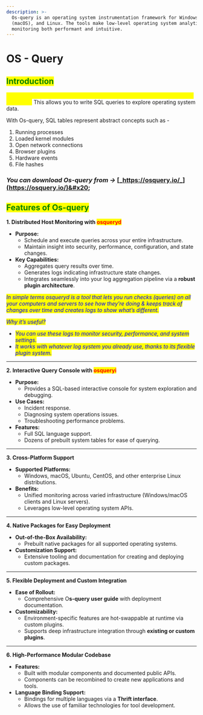 ```yaml
---
description: >-
  Os-query is an operating system instrumentation framework for Windows, OS X
  (macOS), and Linux. The tools make low-level operating system analytics and
  monitoring both performant and intuitive.
---
```


# OS - Query

## <mark style="color:green;">**Introduction**</mark>

<mark style="color:yellow;">**Os-query exposes an operating system as a high-performance relational database.**</mark> This allows you to write SQL queries to explore operating system data.

With Os-query, SQL tables represent abstract concepts such as -&#x20;

1. Running processes
2. Loaded kernel modules
3. Open network connections&#x20;
4. Browser plugins
5. Hardware events
6. File hashes

### _You can download Os-query from ->_ [_https://osquery.io/_](https://osquery.io/)&#x20;

## <mark style="color:green;">**Features of Os-query**</mark>

**1. Distributed Host Monitoring with&#x20;**<mark style="color:red;">**osqueryd**</mark>

* **Purpose:**
  * Schedule and execute queries across your entire infrastructure.
  * Maintain insight into security, performance, configuration, and state changes.
* **Key Capabilities:**
  * Aggregates query results over time.
  * Generates logs indicating infrastructure state changes.
  * Integrates seamlessly into your log aggregation pipeline via a **robust plugin architecture**.

_<mark style="color:blue;">In simple terms osqueryd is a tool that lets you run checks (queries) on all your computers and servers to see how they’re doing & keeps track of changes over time and creates logs to show what’s different.</mark>_

_<mark style="color:blue;">Why it’s useful?</mark>_

* _<mark style="color:blue;">You can use these logs to monitor security, performance, and system settings.</mark>_
* _<mark style="color:blue;">It works with whatever log system you already use, thanks to its flexible plugin system.</mark>_

***

**2. Interactive Query Console with&#x20;**<mark style="color:red;">**osqueryi**</mark>

* **Purpose:**
  * Provides a SQL-based interactive console for system exploration and debugging.
* **Use Cases:**
  * Incident response.
  * Diagnosing system operations issues.
  * Troubleshooting performance problems.
* **Features:**
  * Full SQL language support.
  * Dozens of prebuilt system tables for ease of querying.

***

**3. Cross-Platform Support**

* **Supported Platforms:**
  * Windows, macOS, Ubuntu, CentOS, and other enterprise Linux distributions.
* **Benefits:**
  * Unified monitoring across varied infrastructure (Windows/macOS clients and Linux servers).
  * Leverages low-level operating system APIs.

***

**4. Native Packages for Easy Deployment**

* **Out-of-the-Box Availability:**
  * Prebuilt native packages for all supported operating systems.
* **Customization Support:**
  * Extensive tooling and documentation for creating and deploying custom packages.

***

**5. Flexible Deployment and Custom Integration**

* **Ease of Rollout:**
  * Comprehensive O**s-query user guide** with deployment documentation.
* **Customizability:**
  * Environment-specific features are hot-swappable at runtime via custom plugins.
  * Supports deep infrastructure integration through **existing or custom plugins**.

***

**6. High-Performance Modular Codebase**

* **Features:**
  * Built with modular components and documented public APIs.
  * Components can be recombined to create new applications and tools.
* **Language Binding Support:**
  * Bindings for multiple languages via a **Thrift interface**.
  * Allows the use of familiar technologies for tool development.
